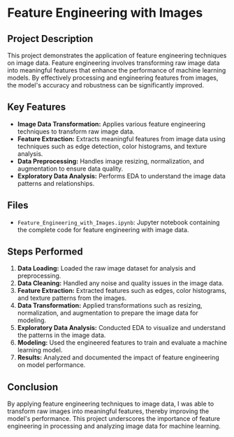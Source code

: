 # Feature Engineering with Images

## Project Description

This project demonstrates the application of feature engineering techniques on image data. Feature engineering involves transforming raw image data into meaningful features that enhance the performance of machine learning models. By effectively processing and engineering features from images, the model's accuracy and robustness can be significantly improved.

## Key Features

- **Image Data Transformation:** Applies various feature engineering techniques to transform raw image data.
- **Feature Extraction:** Extracts meaningful features from image data using techniques such as edge detection, color histograms, and texture analysis.
- **Data Preprocessing:** Handles image resizing, normalization, and augmentation to ensure data quality.
- **Exploratory Data Analysis:** Performs EDA to understand the image data patterns and relationships.

## Files

- `Feature_Engineering_with_Images.ipynb`: Jupyter notebook containing the complete code for feature engineering with image data.

## Steps Performed

1. **Data Loading:** Loaded the raw image dataset for analysis and preprocessing.
2. **Data Cleaning:** Handled any noise and quality issues in the image data.
3. **Feature Extraction:** Extracted features such as edges, color histograms, and texture patterns from the images.
4. **Data Transformation:** Applied transformations such as resizing, normalization, and augmentation to prepare the image data for modeling.
5. **Exploratory Data Analysis:** Conducted EDA to visualize and understand the patterns in the image data.
6. **Modeling:** Used the engineered features to train and evaluate a machine learning model.
7. **Results:** Analyzed and documented the impact of feature engineering on model performance.

## Conclusion

By applying feature engineering techniques to image data, I was able to transform raw images into meaningful features, thereby improving the model's performance. This project underscores the importance of feature engineering in processing and analyzing image data for machine learning.
